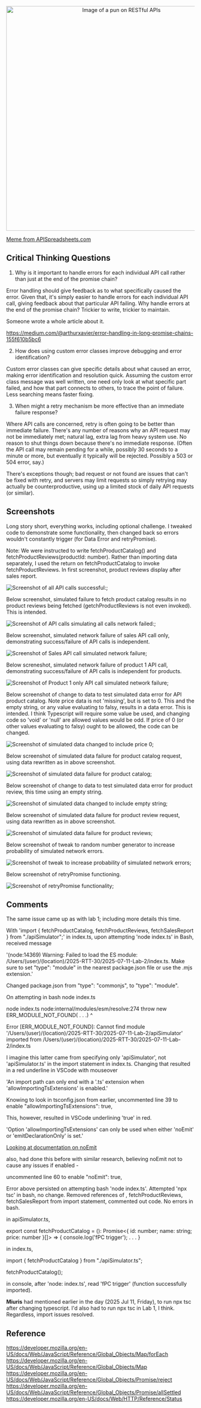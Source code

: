 <p align="center">
<img src="image.png" alt="Image of a pun on RESTful APIs" width="600"/>
</p>

[Meme from APISpreadsheets.com](https://www.apispreadsheets.com/tutorials/31-api-memes-for-developers.html)

## Critical Thinking Questions

1.  Why is it important to handle errors for each individual API call rather than just at the end of the promise chain?

Error handling should give feedback as to what specifically caused the error.  Given that, it's simply easier to handle errors for each individual API call, giving feedback about that particular API failing.  Why handle errors at the end of the promise chain?  Trickier to write, trickier to maintain.

Someone wrote a whole article about it.

https://medium.com/@arthurxavier/error-handling-in-long-promise-chains-155f610b5bc6

2.  How does using custom error classes improve debugging and error identification?

Custom error classes can give specific details about what caused an error, making error identification and resolution quick.  Assuming the custom error class message was well written, one need only look at what specific part failed, and how that part connects to others, to trace the point of failure.  Less searching means faster fixing.

3.  When might a retry mechanism be more effective than an immediate failure response?

Where API calls are concerned, retry is often going to be better than immediate failure.  There's any number of reasons why an API request may not be immediately met; natural lag, extra lag from heavy system use.  No reason to shut things down because there's no immediate response.  (Often the API call may remain pending for a while, possibly 30 seconds to a minute or more, but eventually it typically will be rejected.  Possibly a 503 or 504 error, say.)

There's exceptions though; bad request or not found are issues that can't be fixed with retry, and servers may limit requests so simply retrying may actually be counterproductive, using up a limited stock of daily API requests (or similar).

## Screenshots

Long story short, everything works, including optional challenge.  I tweaked code to demonstrate some functionality, then changed back so errors wouldn't constantly trigger (for Data Error and retryPromise).

Note:  We were instructed to write fetchProductCatalog() and fetchProductReviews(productId: number).  Rather than importing data separately, I used the return on fetchProductCatalog to invoke fetchProductReviews.  In first screenshot, product reviews display after sales report.

![Screenshot of all API calls successful:](./allSuccess.png);

Below screenshot, simulated failure to fetch product catalog results in no product reviews being fetched (getchProductReviews is not even invoked).  This is intended.

![Screenshot of API calls simulating all calls network failed:](./allFail.png);

Below screenshot, simulated network failure of sales API call only, demonstrating success/failure of API calls is independent.

![Screenshot of Sales API call simulated network failure](./salesFail.png);

Below screneshot, simulated network failure of product 1 API call, demonstrating success/failure of API calls is independent for products.

![Screenshot of Product 1 only API call simulated network failure](./product1.fail.png);

Below screenshot of change to data to test simulated data error for API product catalog.  Note price data is not 'missing', but is set to 0.  This and the empty string, or any value evaluating to falsy, results in a data error.  This is intended.  I think Typescript will require some value be used, and changing code so 'void' or 'null' are allowed values would be odd.  If price of 0 (or other values evaluating to falsy) ought to be allowed, the code can be changed.

![Screenshot of simulated data changed to include price 0](./productDataFail.png);

Below screenshot of simulated data failure for product catalog request, using data rewritten as in above screenshot. 

![Screenshot of simulated data failure for product catalog](./product1DataFail2.png);

Below screenshot of change to data to test simulated data error for product review, this time using an empty string.

![Screenshot of simulated data changed to include empty string](./pr1EmptyString.png);

Below screenshot of simulated data failure for product review request, using data rewritten as in above screenshot.

![Screenshot of simulated data failure for product reviews](./pr1DataError.png);

Below screenshot of tweak to random number generator to increase probability of simulated network errors.

![Screenshot of tweak to increase probability of simulated network errors](./randomtweak.png);

Below screenshot of retryPromise functioning.

![Screenshot of retryPromise functionality](./randomTweak3.png);

## Comments

The same issue came up as with lab 1; including more details this time.

With 'import { fetchProductCatalog, fetchProductReviews, fetchSalesReport } from "./apiSimulator";' in index.ts, upon attempting 'node index.ts' in Bash, received message

'(node:14369) Warning: Failed to load the ES module: /Users/(user)/(location)/2025-RTT-30/2025-07-11-Lab-2/index.ts. Make sure to set "type": "module" in the nearest package.json file or use the .mjs extension.'

Changed package.json from  "type": "commonjs", to "type": "module".


On attempting in bash node index.ts

node index.ts
node:internal/modules/esm/resolve:274
    throw new ERR_MODULE_NOT_FOUND( . . .)
          ^

Error [ERR_MODULE_NOT_FOUND]: Cannot find module '/Users/(user)/(location)/2025-RTT-30/2025-07-11-Lab-2/apiSimulator' imported from /Users/(user)/(location)/2025-RTT-30/2025-07-11-Lab-2/index.ts

I imagine this latter came from specifying only 'apiSimulator', not 'apiSimulator.ts' in the import statement in index.ts.  Changing that resulted in a red underline in VSCode with mouseover

'An import path can only end with a '.ts' extension when 'allowImportingTsExtensions' is enabled.'

Knowing to look in tsconfig.json from earlier, uncommented line 39 to enable "allowImportingTsExtensions": true, 

This, however, resulted in VSCode underlining 'true' in red.

'Option 'allowImportingTsExtensions' can only be used when either 'noEmit' or 'emitDeclarationOnly' is set.'

[Looking at documentation on noEmit](https://www.typescriptlang.org/tsconfig/#noEmit)

also, had done this before with similar research, believing noEmit not to cause any issues if enabled -

uncommented line 60 to enable
"noEmit": true,

Error above persisted on attempting bash 'node index.ts'.  Attempted 'npx tsc' in bash, no change. Removed references of , fetchProductReviews, fetchSalesReport from import statement, commented out code.  No errors in bash.

in apiSimulator.ts,

export const fetchProductCatalog = (): Promise<{ id: number; name: string; price: number }[]> => {
  console.log('fPC trigger'); . . . }

in index.ts,

import { fetchProductCatalog } from "./apiSimulator.ts";

fetchProductCatalog();

in console, after 'node: index.ts', read 'fPC trigger' (function successfully imported).

**Miuris** had mentioned earlier in the day (2025 Jul 11, Friday), to run npx tsc after changing typescript.  I'd also had to run npx tsc in Lab 1, I think.  Regardless, import issues resolved.

## Reference

https://developer.mozilla.org/en-US/docs/Web/JavaScript/Reference/Global_Objects/Map/forEach
https://developer.mozilla.org/en-US/docs/Web/JavaScript/Reference/Global_Objects/Map
https://developer.mozilla.org/en-US/docs/Web/JavaScript/Reference/Global_Objects/Promise/reject
https://developer.mozilla.org/en-US/docs/Web/JavaScript/Reference/Global_Objects/Promise/allSettled
https://developer.mozilla.org/en-US/docs/Web/HTTP/Reference/Status